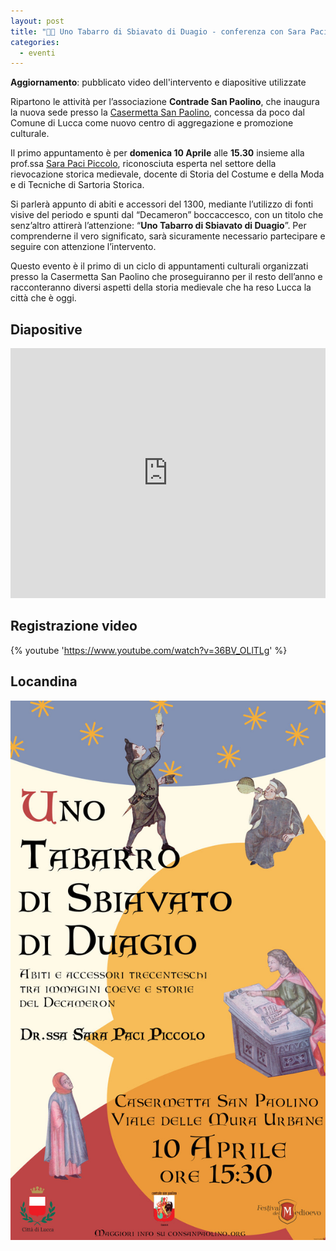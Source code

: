 ```yaml
---
layout: post
title: "👩‍🏫 Uno Tabarro di Sbiavato di Duagio - conferenza con Sara Paci Piccolo"
categories:
  - eventi
---
```


**Aggiornamento**: pubblicato video dell'intervento e diapositive utilizzate

Ripartono le attività per l’associazione **Contrade San Paolino**, che inaugura
la nuova sede presso la
[Casermetta San Paolino](https://goo.gl/maps/ZLWQE3A6ExJgA9Da9), concessa da
poco dal Comune di Lucca come nuovo centro di aggregazione e promozione
culturale.

Il primo appuntamento è per **domenica 10 Aprile** alle **15.30** insieme alla
prof.ssa [Sara Paci Piccolo](https://www.sarapacipiccolo.com/), riconosciuta
esperta nel settore della rievocazione storica medievale, docente di Storia del
Costume e della Moda e di Tecniche di Sartoria Storica.

<!-- more -->

Si parlerà appunto di abiti e accessori del 1300, mediante l’utilizzo di fonti
visive del periodo e spunti dal “Decameron” boccaccesco, con un titolo che
senz’altro attirerà l’attenzione: “**Uno Tabarro di Sbiavato di Duagio**”. Per
comprenderne il vero significato, sarà sicuramente necessario partecipare e
seguire con attenzione l’intervento.

Questo evento è il primo di un ciclo di appuntamenti culturali organizzati
presso la Casermetta San Paolino che proseguiranno per il resto dell’anno e
racconteranno diversi aspetti della storia medievale che ha reso Lucca la città
che è oggi.

## Diapositive

<iframe src="https://www.slideshare.net/slideshow/embed_code/key/zOlqhDcH1OwpXy?hostedIn=slideshare&page=upload" width="100%" height="400" frameborder="0" marginwidth="0" marginheight="0" scrolling="no"></iframe>

## Registrazione video

{% youtube 'https://www.youtube.com/watch?v=36BV_OLlTLg' %}

## Locandina

![locandina evento](/assets/images/2022/locandina-sara-paci-2022.jpg)
